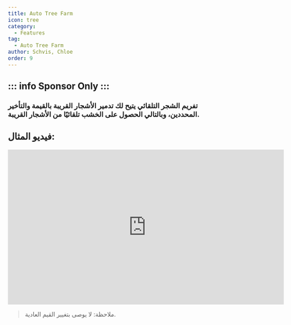 ```yaml
---
title: Auto Tree Farm
icon: tree
category:
  - Features
tag:
  - Auto Tree Farm
author: Schvis, Chloe
order: 9
---
```

::: info Sponsor Only
:::
---
### تفريم الشجر التلقائي يتيح لك تدمير الأشجار القريبة بالقيمة والتأخير المحددين، وبالتالي الحصول على الخشب تلقائيًا من الأشجار القريبة.

## فيديو المثال:

<div class="iframe-container"><iframe width="640" height="360" src="https://www.youtube.com/embed/v95_NOxc4do?list=PL5eI1Tb64p56g27qfYk7VuFTz4FK6YrKa" title="Korepi - Auto Tree Farm" frameborder="0" allow="accelerometer; autoplay; clipboard-write; encrypted-media; gyroscope; picture-in-picture; web-share" allowfullscreen></iframe></div>

> ملاحظة: لا يوصى بتغيير القيم العادية.
